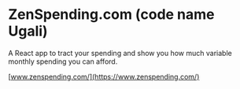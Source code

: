 # ZenSpending.com (code name Ugali)
A React app to tract your spending and show you how much variable monthly spending you can afford.

[www.zenspending.com/](https://www.zenspending.com/)